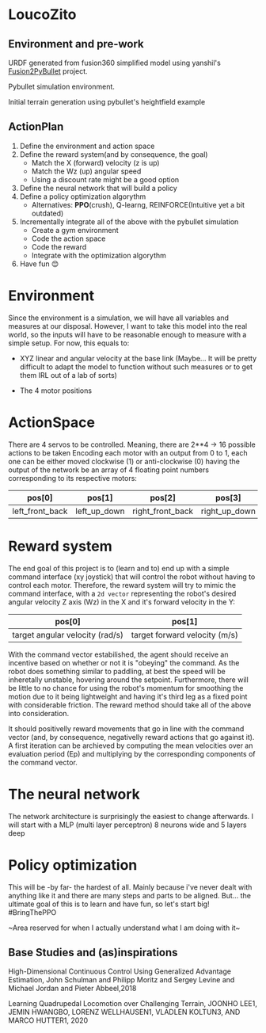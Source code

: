 # LoucoZito

## Environment and pre-work

URDF generated from fusion360 simplified model using yanshil's [Fusion2PyBullet](https://github.com/yanshil/Fusion2PyBullet) project.

Pybullet simulation environment.

Initial terrain generation using pybullet's heightfield example

## ActionPlan

1. Define the environment and action space
2. Define the reward system(and by consequence, the goal) 
    * Match the X (forward) velocity (z is up)
    * Match the Wz (up) angular speed
    * Using a discount rate might be a good option
3. Define the neural network that will build a policy
4. Define a policy optimization algorythm
    * Alternatives: **PPO**(crush), Q-learng, REINFORCE(Intuitive yet a bit outdated)
5. Incrementally integrate all of the above with the pybullet simulation
    * Create a gym environment
    * Code the action space
    * Code the reward
    * Integrate with the optimization algorythm
6. Have fun 😊

# Environment

 Since the environment is a simulation, we will have all variables and measures at our disposal.
 However, I want to take this model into the real world, so the inputs will have to be reasonable
 enough to measure with a simple setup. For now, this equals to:
    
 * XYZ linear and angular velocity at the base link (Maybe... It will be pretty difficult to adapt the model to function without such measures or to get them IRL out of a lab of sorts)
    
 * The 4 motor positions

# ActionSpace

 There are 4 servos to be controlled. Meaning, there are 2**4 -> 16 possible actions to be taken
 Encoding each motor with an output from 0 to 1, each one can be either moved clockwise (1) or anti-clockwise (0)
 having the output of the network be an array of 4 floating point numbers corresponding to its respective motors:

 | pos[0] | pos[1] | pos[2] | pos[3] |
 | -----  | ------ | ------ | ------ |
 | left_front_back | left_up_down | right_front_back | right_up_down |


 # Reward system

 The end goal of this project is to (learn and to) end up with a simple command interface (xy joystick) that will control the robot without having to control each motor. Therefore,  the 
 reward system will try to mimic the command interface, with a `2d vector` representing the 
 robot's desired angular velocity Z axis (Wz) in the X and it's forward velocity in the Y:

 | pos[0] | pos[1] |
 | ------ | ------ |
 | target angular velocity (rad/s) | target forward velocity (m/s) |


 With the command vector estabilished, the agent should receive an incentive based on whether or
 not it is "obeying" the command. As the robot does something similar to paddling, at best the speed will be inheretally unstable, hovering around the setpoint. Furthermore, there will be little to no chance for using the robot's momentum for smoothing the motion due to it being lightweight and 
 having it's third leg as a fixed point with considerable friction. The reward method should take all of the above into consideration.

 It should positivelly reward movements that go in line with the command vector (and, by
 consequence, negativelly reward actions that go against it). A first iteration can be archieved by
 computing the mean velocities over an evaluation period (Ep) and multiplying by the corresponding
 components of the command vector. 

# The neural network

 The network architecture is surprisingly the easiest to change afterwards. I will start with a
 MLP (multi layer perceptron) 8 neurons wide and 5 layers deep

# Policy optimization

This will be -by far- the hardest of all. Mainly because i've never dealt with anything like it 
and there are many steps and parts to be aligned. But... the ultimate goal of this is to learn and
have fun, so let's start big! #BringThePPO

 ~Area reserved for when I actually understand what I am doing with it~ 

## Base Studies and (as)inspirations

High-Dimensional Continuous Control Using Generalized Advantage Estimation, 
John Schulman and Philipp Moritz and Sergey Levine and Michael Jordan and Pieter Abbeel,2018

Learning Quadrupedal Locomotion over Challenging Terrain,
JOONHO LEE1, JEMIN HWANGBO, LORENZ WELLHAUSEN1, VLADLEN KOLTUN3, AND MARCO HUTTER1, 2020

